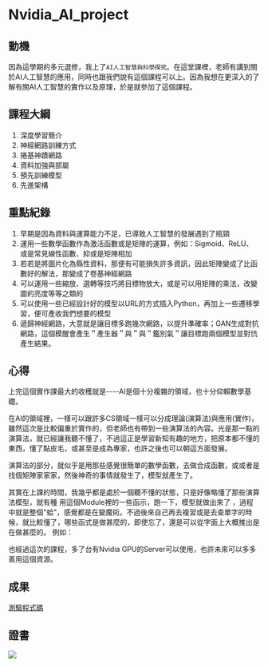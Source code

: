 # Nvidia_AI_project

## 動機

因為這學期的多元選修，我上了```AI人工智慧與科學探究```。在這堂課裡，老師有講到關於AI人工智慧的應用，同時也跟我們說有這個課程可以上。因為我想在更深入的了解有關AI人工智慧的實作以及原理，於是就參加了這個課程。

## 課程大綱

1.  深度學習簡介        
2.  神經網路訓練方式    
3.  捲基神蹟網路
4.  資料加強與部屬
5.  預先訓練模型
6.  先進架構


## 重點紀錄

1. 早期是因為資料與運算能力不足，已導致人工智慧的發展遇到了瓶頸
2. 運用一些數學函數作為激活函數或是矩陣的運算，例如：Sigmoid、ReLU、或是常見線性函數、抑或是矩陣相加
3. 若若是將圖片化為縣性資料，那便有可能損失許多資訊，因此矩陣變成了比函數好的解法，那變成了卷基神經網路
4. 可以運用一些縮放、選轉等技巧將目標物放大，或是可以用矩陣的乘法，改變圖的亮度等等之類的
5. 可以使用一些已經設計好的模型以URL的方式插入Python，再加上一些遷移學習，便可產收我們想要的模型
6. 遞歸神經網路，大意就是讓目標多跑幾次網路，以提升準確率；GAN生成對抗網路，這個模醒會產生＂產生器＂與＂與＂鑑別氣＂讓目標跑兩個模型並對忼產生結果。

## 心得

上完這個實作課最大的收穫就是----AI是個十分複雜的領域，也十分仰賴數學基礎。

在AI的領域裡，一樣可以跟許多CS領域一樣可以分成理論(演算法)與應用(實作)，雖然這次是比較偏重於實作的，但老師也有帶到一些演算法的內容。光是那一點的演算法，就已經讓我聽不懂了，不過這正是學習新知有趣的地方，把原本都不懂的東西，懂了點皮毛，或甚至是成為專家，也許之後也可以朝這方面發展。

演算法的部分，就似乎是用那些感覺很簡單的數學函數，去做合成函數，或或者是找個矩陣家家家，然後神奇的事情就發生了，模型就產生了。

其實在上課的時間，我幾乎都是處於一個聽不懂的狀態，只是好像略懂了那些演算法模型，就有種 用這個Module裡的一些函示，跑一下，模型就做出來了 ，過程中就是整個"蛤"，感覺都是在變魔術。不過後來自己再去複習或是去查單字的時候，就比較懂了，哪些函式是做甚麼的，即使忘了，還是可以從字面上大概推出是在做甚麼的。
例如：


也經過這次的課程，多了台有Nvidia GPU的Server可以使用，也許未來可以多多善用這個資源。

## 成果
[測驗程式碼](https://github.com/zack-404/Nvidia_AI_project/blob/main/07.py)



## 證書
![](https://i.imgur.com/8eXQrL0.png)



